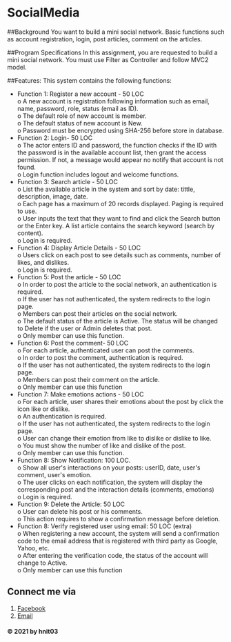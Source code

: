# SocialMedia

##Background
You want to build a mini social network. Basic functions such as account registration, login, post articles, comment on the articles.

##Program Specifications
In this assignment, you are requested to build a mini social network. You must use Filter as Controller and follow MVC2 model.

##Features:
This system contains the following functions:
- Function 1: Register a new account - 50 LOC  
o A new account is registration following information such as email, name, password, role, status (email as ID).  
o The default role of new account is member.  
o The default status of new account is New.  
o Password must be encrypted using SHA-256 before store in database.  
- Function 2: Login- 50 LOC  
o The actor enters ID and password, the function checks if the ID with the password is in the available
account list, then grant the access permission. If not, a message would appear no notify that account is
not found.  
o Login function includes logout and welcome functions.  
- Function 3: Search article - 50 LOC  
o List the available article in the system and sort by date: tittle, description, image, date.  
o Each page has a maximum of 20 records displayed. Paging is required to use.  
o User inputs the text that they want to find and click the Search button or the Enter key. A list article contains the search keyword (search by content).  
o Login is required.  
- Function 4: Display Article Details - 50 LOC  
o Users click on each post to see details such as comments, number of likes, and dislikes.  
o Login is required.  
- Function 5: Post the article - 50 LOC  
o In order to post the article to the social network, an authentication is required.  
o If the user has not authenticated, the system redirects to the login page.  
o Members can post their articles on the social network.  
o The default status of the article is Active. The status will be changed to Delete if the user or Admin deletes that post.  
o Only member can use this function.  
- Function 6: Post the comment- 50 LOC  
o For each article, authenticated user can post the comments.  
o In order to post the comment, authentication is required.  
o If the user has not authenticated, the system redirects to the login page.  
o Members can post their comment on the article.  
o Only member can use this function  
- Function 7: Make emotions actions - 50 LOC  
o For each article, user shares their emotions about the post by click the icon like or dislike.  
o An authentication is required.  
o If the user has not authenticated, the system redirects to the login page.  
o User can change their emotion from like to dislike or dislike to like.  
o You must show the number of like and dislike of the post.  
o Only member can use this function.  
- Function 8: Show Notification: 100 LOC.  
o Show all user's interactions on your posts: userID, date, user's comment, user's emotion.  
o The user clicks on each notification, the system will display the corresponding post and the interaction details (comments, emotions)  
o Login is required.  
- Function 9: Delete the Article: 50 LOC  
o User can delete his post or his comments.  
o This action requires to show a confirmation message before deletion.  
- Function 8: Verify registered user using email: 50 LOC (extra)  
o When registering a new account, the system will send a confirmation code to the email address that is registered with third party as Google, Yahoo, etc.  
o After entering the verification code, the status of the account will change to Active.  
o Only member can use this function  

## Connect me via
1. [Facebook](https://www.facebook.com/heathcliff2k)
2. [Email](mailto:hoangnhinguyen33@gmail.com)

#### © 2021 by hnit03
